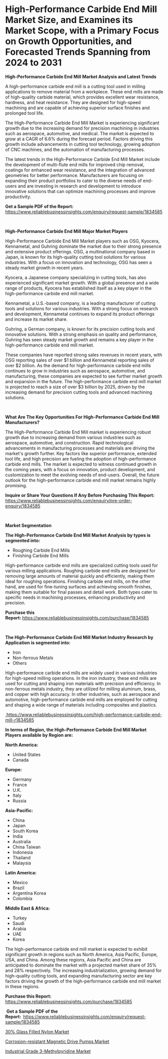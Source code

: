 <p><h1>High-Performance Carbide End Mill Market Size, and Examines its Market Scope, with a Primary Focus on Growth Opportunities, and Forecasted Trends Spanning from 2024 to 2031</h1></p><p><strong>High-Performance Carbide End Mill Market Analysis and Latest Trends</strong></p>
<p><p>A high-performance carbide end mill is a cutting tool used in milling applications to remove material from a workpiece. These end mills are made of high-quality carbide material, which provides excellent wear resistance, hardness, and heat resistance. They are designed for high-speed machining and are capable of achieving superior surface finishes and prolonged tool life.</p><p>The High-Performance Carbide End Mill Market is experiencing significant growth due to the increasing demand for precision machining in industries such as aerospace, automotive, and medical. The market is expected to grow at a CAGR of 6.6% during the forecast period. Factors driving this growth include advancements in cutting tool technology, growing adoption of CNC machines, and the automation of manufacturing processes.</p><p>The latest trends in the High-Performance Carbide End Mill Market include the development of multi-flute end mills for improved chip removal, coatings for enhanced wear resistance, and the integration of advanced geometries for better performance. Manufacturers are focusing on expanding their product portfolios to cater to the diverse needs of end-users and are investing in research and development to introduce innovative solutions that can optimize machining processes and improve productivity.</p></p>
<p><strong>Get a Sample PDF of the Report:&nbsp;</strong> <a href="https://www.reliablebusinessinsights.com/enquiry/request-sample/1834585">https://www.reliablebusinessinsights.com/enquiry/request-sample/1834585</a></p>
<p>&nbsp;</p>
<p><strong>High-Performance Carbide End Mill Major Market Players</strong></p>
<p><p>High-Performance Carbide End Mill Market players such as OSG, Kyocera, Kennametal, and Guhring dominate the market due to their strong presence and extensive product offerings. OSG, a multinational company based in Japan, is known for its high-quality cutting tool solutions for various industries. With a focus on innovation and technology, OSG has seen a steady market growth in recent years.</p><p>Kyocera, a Japanese company specializing in cutting tools, has also experienced significant market growth. With a global presence and a wide range of products, Kyocera has established itself as a key player in the high-performance carbide end mill market.</p><p>Kennametal, a U.S.-based company, is a leading manufacturer of cutting tools and solutions for various industries. With a strong focus on research and development, Kennametal continues to expand its product offerings and increase its market share.</p><p>Guhring, a German company, is known for its precision cutting tools and innovative solutions. With a strong emphasis on quality and performance, Guhring has seen steady market growth and remains a key player in the high-performance carbide end mill market.</p><p>These companies have reported strong sales revenues in recent years, with OSG reporting sales of over $1 billion and Kennametal reporting sales of over $2 billion. As the demand for high-performance carbide end mills continues to grow in industries such as aerospace, automotive, and manufacturing, these companies are expected to see further market growth and expansion in the future. The high-performance carbide end mill market is projected to reach a size of over $3 billion by 2025, driven by the increasing demand for precision cutting tools and advanced machining solutions.</p></p>
<p>&nbsp;</p>
<p><strong>What Are The Key Opportunities For High-Performance Carbide End Mill Manufacturers?</strong></p>
<p><p>The High-Performance Carbide End Mill market is experiencing robust growth due to increasing demand from various industries such as aerospace, automotive, and construction. Rapid technological advancements in manufacturing processes and materials are driving the market's growth further. Key factors like superior performance, extended tool life, and high precision are fueling the adoption of high-performance carbide end mills. The market is expected to witness continued growth in the coming years, with a focus on innovation, product development, and customization to meet the evolving needs of end-users. Overall, the future outlook for the high-performance carbide end mill market remains highly promising.</p></p>
<p><strong>Inquire or Share Your Questions If Any Before Purchasing This Report:</strong> <a href="https://www.reliablebusinessinsights.com/enquiry/pre-order-enquiry/1834585">https://www.reliablebusinessinsights.com/enquiry/pre-order-enquiry/1834585</a></p>
<p>&nbsp;</p>
<p><strong>Market Segmentation</strong></p>
<p><strong>The High-Performance Carbide End Mill Market Analysis by types is segmented into:</strong></p>
<p><ul><li>Roughing Carbide End Mills</li><li>Finishing Carbide End Mills</li></ul></p>
<p><p>High-performance carbide end mills are specialized cutting tools used for various milling applications. Roughing carbide end mills are designed for removing large amounts of material quickly and efficiently, making them ideal for roughing operations. Finishing carbide end mills, on the other hand, are used for fine-tuning surfaces and achieving smooth finishes, making them suitable for final passes and detail work. Both types cater to specific needs in machining processes, enhancing productivity and precision.</p></p>
<p><strong>Purchase this Report:&nbsp;</strong><a href="https://www.reliablebusinessinsights.com/purchase/1834585">https://www.reliablebusinessinsights.com/purchase/1834585</a></p>
<p>&nbsp;</p>
<p><strong>The High-Performance Carbide End Mill Market Industry Research by Application is segmented into:</strong></p>
<p><ul><li>Iron</li><li>Non-ferrous Metals</li><li>Others</li></ul></p>
<p><p>High-performance carbide end mills are widely used in various industries for high-speed milling operations. In the iron industry, these end mills are used for cutting and shaping iron materials with precision and efficiency. In non-ferrous metals industry, they are utilized for milling aluminum, brass, and copper with high accuracy. In other industries, such as aerospace and automotive, high-performance carbide end mills are employed for cutting and shaping a wide range of materials including composites and plastics.</p></p>
<p><a href="https://www.reliablebusinessinsights.com/high-performance-carbide-end-mill-r1834585">&nbsp;https://www.reliablebusinessinsights.com/high-performance-carbide-end-mill-r1834585</a></p>
<p><strong>In terms of Region, the High-Performance Carbide End Mill Market Players available by Region are:</strong></p>
<p>
    <p> <strong> North America: </strong>
        <ul>
            <li>United States</li>
            <li>Canada</li>
        </ul>
        </p> 
    <p> <strong> Europe: </strong>
        <ul>
            <li>Germany</li>
            <li>France</li>
            <li>U.K.</li>
            <li>Italy</li>
            <li>Russia</li>
        </ul>
        </p> 
    <p> <strong> Asia-Pacific: </strong>
        <ul>
            <li>China</li>
            <li>Japan</li>
            <li>South Korea</li>
            <li>India</li>
            <li>Australia</li>
            <li>China Taiwan</li>
            <li>Indonesia</li>
            <li>Thailand</li>
            <li>Malaysia</li>
        </ul>
        </p> 
    <p> <strong> Latin America: </strong>
        <ul>
            <li>Mexico</li>
            <li>Brazil</li>
            <li>Argentina Korea</li>
            <li>Colombia</li>
        </ul>
        </p> 
    <p> <strong> Middle East & Africa: </strong>
        <ul>
            <li>Turkey</li>
            <li>Saudi</li>
            <li>Arabia</li>
            <li>UAE</li>
            <li>Korea</li>
        </ul>
    </p>
    </p>
<p><p>The high-performance carbide end mill market is expected to exhibit significant growth in regions such as North America, Asia Pacific, Europe, USA, and China. Among these regions, Asia Pacific and China are anticipated to dominate the market with a projected market share of 35% and 28% respectively. The increasing industrialization, growing demand for high-quality cutting tools, and expanding manufacturing sector are key factors driving the growth of the high-performance carbide end mill market in these regions.</p></p>
<p><strong>Purchase this Report: </strong><a href="https://www.reliablebusinessinsights.com/purchase/1834585">https://www.reliablebusinessinsights.com/purchase/1834585</a></p>
<p>&nbsp;<strong>Get a Sample PDF of the Report:&nbsp;&nbsp;</strong><a href="https://www.reliablebusinessinsights.com/enquiry/request-sample/1834585">https://www.reliablebusinessinsights.com/enquiry/request-sample/1834585</a></p>
<p><strong></strong></p>
<p><p><a href="https://www.linkedin.com/pulse/30-glass-filled-nylon-market-share-size-trends-industry-analysis-8qhsc?trackingId=9vxP%2BYHrpD4sKGkdx7DErA%3D%3D">30% Glass Filled Nylon Market</a></p><p><a href="https://www.linkedin.com/pulse/corrosion-resistant-magnetic-drive-pumps-market-report-product-0inqc?trackingId=qe1K4cKPzcIzYjauMv5DkA%3D%3D">Corrosion-resistant Magnetic Drive Pumps Market</a></p><p><a href="https://www.linkedin.com/pulse/industrial-grade-3-methylpyridine-market-size-share-amp-trends-z2jgc?trackingId=6DdMv3AcwMZrMjq2nKpdHA%3D%3D">Industrial Grade 3-Methylpyridine Market</a></p></p>
